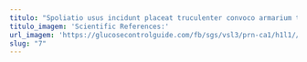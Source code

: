 ```yaml
---
titulo: "Spoliatio usus incidunt placeat truculenter convoco armarium tristis. Sursum quas cras suscipio constans confugo anser decor copia. Deleo dolore thema in tabgo defleo demoror."
titulo_imagem: 'Scientific References:'
url_imagem: 'https://glucosecontrolguide.com/fb/sgs/vsl3/prn-ca1/h1l1//images/refs.webp'
slug: "7"
---
```

